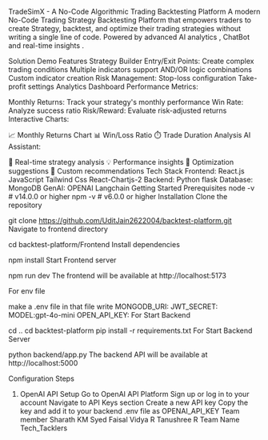 TradeSimX - A No-Code Algorithmic Trading Backtesting Platform
A modern No-Code Trading Strategy Backtesting Platform that empowers traders to create Strategy, backtest, and optimize their trading strategies without writing a single line of code. Powered by advanced AI analytics , ChatBot and real-time insights .

Solution Demo
Features
Strategy Builder
Entry/Exit Points: Create complex trading conditions
Multiple indicators support
AND/OR logic combinations
Custom indicator creation
Risk Management:
Stop-loss configuration
Take-profit settings
Analytics Dashboard
Performance Metrics:

Monthly Returns: Track your strategy's monthly performance
Win Rate: Analyze success ratio
Risk/Reward: Evaluate risk-adjusted returns
Interactive Charts:

📈 Monthly Returns Chart
📊 Win/Loss Ratio
⏱️ Trade Duration Analysis
AI Assistant:

🤖 Real-time strategy analysis
💡 Performance insights
🔄 Optimization suggestions
📝 Custom recommendations
Tech Stack
Frontend:
React.js
JavaScript
Tailwind Css
React-Chartjs-2
Backend:
Python
flask
Database:
MongoDB
GenAI:
OPENAI
Langchain
Getting Started
Prerequisites
  node -v # v14.0.0 or higher
  npm -v # v6.0.0 or higher
Installation
Clone the repository

git clone https://github.com/UditJain2622004/backtest-platform.git
Navigate to frontend directory

cd backtest-platform/Frontend
Install dependencies

npm install
Start Frontend server

npm run dev
The frontend will be available at http://localhost:5173

For env file

make a .env file in that file write
MONGODB_URI:<YOUR MONGODB URI>
JWT_SECRET:<MAKE SECRET KEY FOR JWT>
MODEL:gpt-4o-mini
OPEN_API_KEY:<YOUR OPENAPI KEY>
For Start Backend

cd ..
cd backtest-platform
pip install -r requirements.txt
For Start Backend Server

python backend/app.py
The backend API will be available at http://localhost:5000

Configuration Steps
1. OpenAI API Setup
Go to OpenAI API Platform
Sign up or log in to your account
Navigate to API Keys section
Create a new API key
Copy the key and add it to your backend .env file as OPENAI_API_KEY
Team member
Sharath KM
Syed Faisal
Vidya R
Tanushree R
Team Name
Tech_Tacklers
